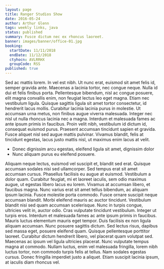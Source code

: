 ```yaml
---
layout: page
title: Ranger Studios Show
date: 2016-05-24
author: Arthur Glenn
tags: weekly links, java
status: published
summary: Fusce dictum nec ex rhoncus laoreet.
banner: images/banner/office-01.jpg
booking:
  startDate: 11/11/2018
  endDate: 11/12/2018
  ctyhocn: AVLRRHX
  groupCode: RSS
published: true
---
```

Sed ac mattis lorem. In vel est nibh. Ut nunc erat, euismod sit amet felis id, semper gravida ante. Maecenas a lacinia tortor, nec congue neque. Nulla id dui et felis finibus porta. Pellentesque bibendum, nisl ac congue posuere, elit magna convallis enim, non feugiat lectus leo eget magna. Etiam nec vestibulum ligula. Quisque sagittis ligula sit amet tortor consectetur, id hendrerit lacus mollis. Curabitur lacinia lacinia purus in molestie.
Ut accumsan urna metus, non finibus augue viverra malesuada. Integer nec nisl ut nulla rhoncus lacinia nec a magna. Interdum et malesuada fames ac ante ipsum primis in faucibus. Proin velit nibh, vestibulum id dictum id, consequat euismod purus. Praesent accumsan tincidunt sapien et gravida. Fusce aliquet nisl sed augue mattis pulvinar. Vivamus blandit, felis at tincidunt egestas, lacus justo mattis nisl, ut maximus enim lacus at velit.

* Donec dignissim arcu egestas, eleifend ligula sit amet, dignissim dolor
* Nunc aliquam purus eu eleifend posuere.

Aliquam neque lectus, euismod vel suscipit et, blandit sed erat. Quisque accumsan sodales nisi sed ullamcorper. Sed tempus erat sit amet accumsan cursus. Phasellus facilisis eu augue at euismod. Vestibulum a dolor quam. Curabitur feugiat, mi et laoreet iaculis, sem odio maximus augue, ut egestas libero lacus eu lorem. Vivamus at accumsan libero, et faucibus magna. Nunc varius erat sit amet tellus bibendum, ac aliquam ipsum lacinia. Fusce molestie porta commodo. Fusce ornare suscipit neque accumsan blandit. Morbi eleifend mauris ac auctor tincidunt. Vestibulum blandit nisi sed quam accumsan scelerisque. Nunc in turpis congue, ultricies velit in, auctor odio. Cras vulputate tincidunt vestibulum.
Integer ut turpis eros. Interdum et malesuada fames ac ante ipsum primis in faucibus. Mauris luctus elementum mauris eget tempor. Duis facilisis ex non ligula aliquam accumsan. Nunc posuere sagittis dictum. Sed lectus risus, dapibus sed massa eget, posuere eleifend quam. Quisque pellentesque porttitor laoreet. Curabitur dictum hendrerit libero, vel placerat quam volutpat sed. Maecenas ac ipsum vel ligula ultricies placerat. Nunc vulputate tempus magna at commodo. Nullam luctus, enim vel malesuada fringilla, lorem nibh luctus tortor, non commodo turpis felis at tellus. Nam sodales egestas cursus. Donec fringilla imperdiet justo a aliquet. Etiam suscipit lacinia ipsum, at iaculis diam rhoncus vel.

